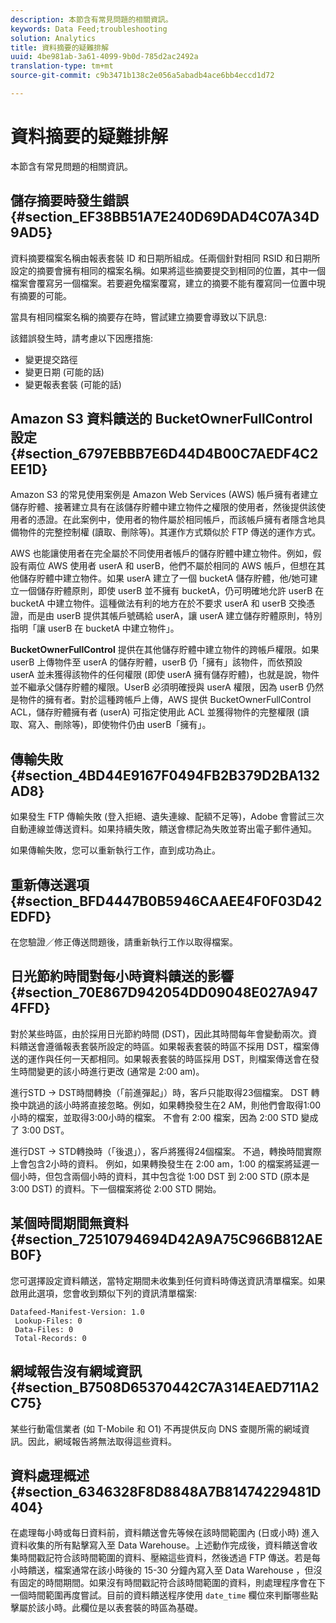 ```yaml
---
description: 本節含有常見問題的相關資訊。
keywords: Data Feed;troubleshooting
solution: Analytics
title: 資料摘要的疑難排解
uuid: 4be981ab-3a61-4099-9b0d-785d2ac2492a
translation-type: tm+mt
source-git-commit: c9b3471b138c2e056a5abadb4ace6bb4eccd1d72

---
```



# 資料摘要的疑難排解

本節含有常見問題的相關資訊。

## 儲存摘要時發生錯誤 {#section_EF38BB51A7E240D69DAD4C07A34D9AD5}

資料摘要檔案名稱由報表套裝 ID 和日期所組成。任兩個針對相同 RSID 和日期所設定的摘要會擁有相同的檔案名稱。如果將這些摘要提交到相同的位置，其中一個檔案會覆寫另一個檔案。若要避免檔案覆寫，建立的摘要不能有覆寫同一位置中現有摘要的可能。

當具有相同檔案名稱的摘要存在時，嘗試建立摘要會導致以下訊息:

該錯誤發生時，請考慮以下因應措施:

* 變更提交路徑
* 變更日期 (可能的話)
* 變更報表套裝 (可能的話)

## Amazon S3 資料饋送的 BucketOwnerFullControl 設定 {#section_6797EBBB7E6D44D4B00C7AEDF4C2EE1D}

Amazon S3 的常見使用案例是 Amazon Web Services (AWS) 帳戶擁有者建立儲存貯體、接著建立具有在該儲存貯體中建立物件之權限的使用者，然後提供該使用者的憑證。在此案例中，使用者的物件屬於相同帳戶，而該帳戶擁有者隱含地具備物件的完整控制權 (讀取、刪除等)。其運作方式類似於 FTP 傳送的運作方式。

AWS 也能讓使用者在完全屬於不同使用者帳戶的儲存貯體中建立物件。例如，假設有兩位 AWS 使用者 userA 和 userB，他們不屬於相同的 AWS 帳戶，但想在其他儲存貯體中建立物件。如果 userA 建立了一個 bucketA 儲存貯體，他/她可建立一個儲存貯體原則，即使 userB 並不擁有 bucketA，仍可明確地允許 userB 在 bucketA 中建立物件。這種做法有利的地方在於不要求 userA 和 userB 交換憑證，而是由 userB 提供其帳戶號碼給 userA，讓 userA 建立儲存貯體原則，特別指明「讓 userB 在 bucketA 中建立物件」。

**BucketOwnerFullControl** 提供在其他儲存貯體中建立物件的跨帳戶權限。如果 userB 上傳物件至 userA 的儲存貯體，userB 仍「擁有」該物件，而依預設 userA 並未獲得該物件的任何權限 (即使 userA 擁有儲存貯體)，也就是說，物件並不繼承父儲存貯體的權限。UserB 必須明確授與 userA 權限，因為 userB 仍然是物件的擁有者。對於這種跨帳戶上傳，AWS 提供 BucketOwnerFullControl ACL，儲存貯體擁有者 (userA) 可指定使用此 ACL 並獲得物件的完整權限 (讀取、寫入、刪除等)，即使物件仍由 userB「擁有」。

## 傳輸失敗 {#section_4BD44E9167F0494FB2B379D2BA132AD8}

如果發生 FTP 傳輸失敗 (登入拒絕、遺失連線、配額不足等)，Adobe 會嘗試三次自動連線並傳送資料。如果持續失敗，饋送會標記為失敗並寄出電子郵件通知。

如果傳輸失敗，您可以重新執行工作，直到成功為止。

## 重新傳送選項 {#section_BFD4447B0B5946CAAEE4F0F03D42EDFD}

在您驗證／修正傳送問題後，請重新執行工作以取得檔案。

## 日光節約時間對每小時資料饋送的影響 {#section_70E867D942054DD09048E027A9474FFD}

對於某些時區，由於採用日光節約時間 (DST)，因此其時間每年會變動兩次。資料饋送會遵循報表套裝所設定的時區。如果報表套裝的時區不採用 DST，檔案傳送的運作與任何一天都相同。如果報表套裝的時區採用 DST，則檔案傳送會在發生時間變更的該小時進行更改 (通常是 2:00 am)。

進行STD -&gt; DST時間轉換（「前進彈起」）時，客戶只能取得23個檔案。 DST 轉換中跳過的該小時將直接忽略。例如，如果轉換發生在2 AM，則他們會取得1:00小時的檔案，並取得3:00小時的檔案。 不會有 2:00 檔案，因為 2:00 STD 變成了 3:00 DST。

進行DST -&gt; STD轉換時（「後退」），客戶將獲得24個檔案。 不過，轉換時間實際上會包含2小時的資料。 例如，如果轉換發生在 2:00 am，1:00 的檔案將延遲一個小時，但包含兩個小時的資料，其中包含從 1:00 DST 到 2:00 STD (原本是 3:00 DST) 的資料。下一個檔案將從 2:00 STD 開始。

## 某個時間期間無資料 {#section_72510794694D42A9A75C966B812AEB0F}

您可選擇設定資料饋送，當特定期間未收集到任何資料時傳送資訊清單檔案。如果啟用此選項，您會收到類似下列的資訊清單檔案:

```text
Datafeed-Manifest-Version: 1.0
 Lookup-Files: 0
 Data-Files: 0
 Total-Records: 0
```

## 網域報告沒有網域資訊 {#section_B7508D65370442C7A314EAED711A2C75}

某些行動電信業者 (如 T-Mobile 和 O1) 不再提供反向 DNS 查閱所需的網域資訊。因此，網域報告將無法取得這些資料。

## 資料處理概述 {#section_6346328F8D8848A7B81474229481D404}

在處理每小時或每日資料前，資料饋送會先等候在該時間範圍內 (日或小時) 進入資料收集的所有點擊寫入至 Data Warehouse。上述動作完成後，資料饋送會收集時間戳記符合該時間範圍的資料、壓縮這些資料，然後透過 FTP 傳送。若是每小時饋送，檔案通常在該小時後的 15-30 分鐘內寫入至 Data Warehouse ，但沒有固定的時間期間。如果沒有時間戳記符合該時間範圍的資料，則處理程序會在下一個時間範圍再度嘗試。目前的資料饋送程序使用 `date_time` 欄位來判斷哪些點擊屬於該小時。此欄位是以表套裝的時區為基礎。
